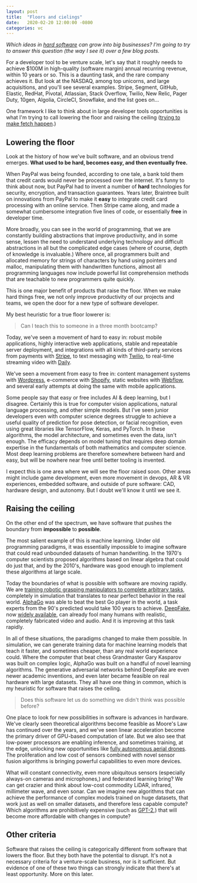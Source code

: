 ```yaml
---
layout: post
title:  "Floors and cielings"
date:   2020-02-20 12:00:00 -0800
categories: vc
---
```


*Which ideas in [hard software](/what-is-hard-software) can grow into big businesses? I'm going to try to answer this question (the way I see it) over a few blog posts.*

For a developer tool to be venture scale, let's say that it roughly needs to achieve $100M in high-quality (software margin) annual recurring revenue, within 10 years or so. This is a daunting task, and the rare company achieves it. But look at the NASDAQ, among top unicorns, and large acquisitions, and you'll see several examples. Stripe, Segment, GitHub, Elastic, RedHat, Pivotal, Atlassian, Stack Overflow, Twilio, New Relic, Pager Duty, 10gen, Algolia, CircleCI, Snowflake, and the list goes on...

One framework I like to think about in large developer tools opportunities is what I'm trying to call lowering the floor and raising the ceiling ([trying to make fetch happen](https://www.youtube.com/watch?v=Pubd-spHN-0).)

## Lowering the floor
Look at the history of how we've built software, and an obvious trend emerges. **What used to be hard, becomes easy, and then eventually free.**

When PayPal was being founded, according to one tale, a bank told them that credit cards would never be processed over the internet. It's funny to think about now, but PayPal had to invent a number of **hard** technologies for security, encryption, and transaction guarantees. Years later, Braintree built on innovations from PayPal to make it **easy** to integrate credit card processing with an online service. Then Stripe came along, and made a somewhat cumbersome integration five lines of code, or essentially **free** in developer time.

More broadly, you can see in the world of programming, that we are constantly building abstractions that improve productivity, and in some sense, lessen the need to understand underlying technology and difficult abstractions in all but the complicated edge cases (where of course, depth of knowledge is invaluable.) Where once, all programmers built and allocated memory for strings of characters by hand using pointers and malloc, manipulating them with handwritten functions, almost all programming languages now include powerful list comprehension methods that are teachable to new programmers quite quickly.

This is one major benefit of products that raise the floor. When we make hard things free, we not only improve productivity of our projects and teams, we open the door for a new type of software developer.

My best heuristic for a true floor lowerer is:

> Can I teach this to someone in a three month bootcamp?

Today, we've seen a movement of hard to easy in: robust mobile applications, highly interactive web applications, stable and repeatable server deployment, and integrations with all kinds of third-party services from payments with [Stripe](https://stripe.com), to text messaging with [Twilio](https://twilio.com), to real-time streaming video with [Daily](https://daily.co).

We've seen a movement from easy to free in: content management systems with [Wordpress](https://wordpress.com), e-commerce with [Shopify](https://shopify.com), static websites with [Webflow](https://webflow.com), and several early attempts at doing the same with mobile applications.

Some people say that easy or free includes AI & deep learning, but I disagree. Certainly this is true for computer vision applications, natural language processing, and other simple models. But I've seen junior developers even with computer science degrees struggle to achieve a useful quality of prediction for pose detection, or facial recognition, even using great libraries like TensorFlow, Keras, and PyTorch. In these algorithms, the model architecture, and sometimes even the data, isn't enough. The efficacy depends on model tuning that requires deep domain expertise in the fundamentals of both mathematics and computer science. Most deep learning problems are therefore somewhere between hard and easy, but will be nowhere near free until better tooling is invented.

I expect this is one area where we will see the floor raised soon. Other areas might include game development, even more movement in devops, AR & VR experiences, embedded software, and outside of pure software: CAD, hardware design, and autonomy. But I doubt we'll know it until we see it.

## Raising the ceiling
On the other end of the spectrum, we have software that pushes the boundary from **impossible** to **possible**.

The most salient example of this is machine learning. Under old programming paradigms, it was essentially impossible to imagine software that could read unbounded datasets of human handwriting. In the 1970's computer scientists proposed algorithms based on linear algebra that could do just that, and by the 2010's, hardware was good enough to implement these algorithms at large scale.

Today the boundaries of what is possible with software are moving rapidly. We are [training robotic grasping manipulators to complete arbitrary tasks](https://arxiv.org/abs/1808.00177), completely in simulation that translates to near perfect behavior in the real world. [AlphaGo](https://deepmind.com/research/case-studies/alphago-the-story-so-far) was able to beat the best Go player in the world, a task experts from the 90's predicted would take 100 years to achieve. [DeepFake](https://en.wikipedia.org/wiki/Deepfake), now [widely available](https://github.com/deepfakes/faceswap), can already fool many humans with realistic, completely fabricated video and audio. And it is improving at this task rapidly.

In all of these situations, the paradigms changed to make them possible. In simulation, we can generate training data for machine learning models that teach it faster, and sometimes cheaper, than any real world experience could. Where the computer that beat chess Grandmaster Gary Kasparov was built on complex logic, AlphaGo was built on a handful of novel learning algorithms. The generative adversarial networks behind DeepFake are even newer academic inventions, and even later became feasible on real hardware with large datasets. They all have one thing in common, which is my heuristic for software that raises the ceiling.

> Does this software let us do something we didn't think was possible before?

One place to look for new possibilities in software is advances in hardware. We've clearly seen theoretical algorithms become feasible as Moore's Law has continued over the years, and we've seen linear acceleration become the primary driver of GPU-based computation of late. But we also see that low-power processors are enabling inference, and sometimes training, at the edge, unlocking new opportunities like [fully autonomous aerial drones](https://skydio.com). The proliferation and low cost of sensors combined with novel sensor fusion algorithms is bringing powerful capabilities to even more devices.

What will constant connectivity, even more ubiquitous sensors (especially always-on cameras and microphones,) and federated learning bring? We can get crazier and think about low-cost commodity LiDAR, infrared, millimeter wave, and even sonar. Can we imagine new algorithms that can achieve the performance of complex models trained on huge datasets, that work just as well on smaller datasets, and therefore less capable compute? Which algorithms are prohibitively expensive (such as [GPT-2](https://openai.com/blog/better-language-models/),) that will become more affordable with changes in compute?

## Other criteria
Software that raises the ceiling is categorically different from software that lowers the floor. But they both have the potential to disrupt. It's not a necessary criteria for a venture-scale business, nor is it sufficient. But evidence of one of these two things can strongly indicate that there's at least opportunity. More on this later.
